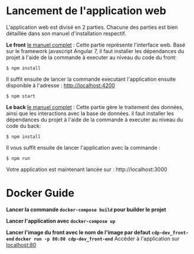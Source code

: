 # **Lancement de l'application web**

L'application web est divisé en 2 parties. Chacune des parties est bien détaillée dans son manuel d'installation respectif.

__Le front__ [le manuel complet](https://github.com/derflallys/CDP-Dev/blob/master/front-end/Documentation_FrontEnd.md) : 
Cette partie représente l'interface web. Basé sur le framework javascript Angular 7, 
il faut installer les dépendances du projet à l'aide de la commande à executer au niveau du code du front:  

    $ npm install 
      
Il suffit ensuite de lancer la commande executant l'application ensuite disponible à l'adresse : [http://localhost:4200](http://localhost:4200)

    $ npm start
    
__Le back__ [le manuel complet](https://github.com/derflallys/CDP-Dev/blob/master/back-end/Documentation_BackEnd.md) : 
Cette partie gère le traitement des données, ainsi que les interactions avec la base de données.
il faut installer les dépendances du projet à l'aide de la commande à executer au niveau du code du back:  
   
    $ npm install 

Il vous suffit ensuite de lancer l'application avec la commande :

    $ npm run 
    
Votre application est maintenant lancée sur : http://localhost:3000



# **Docker Guide**

**Lancer la commande `docker-compose build` pour builder le projet**

**Lancer l'application avec `docker-compose up`**

**Lancer l'image du front  avec le nom de l'image par defaut `cdp-dev_front-end` `docker run -p 80:80 cdp-dev_front-end`**
Accéder à l'application sur [localhost:80](http://localhost)
